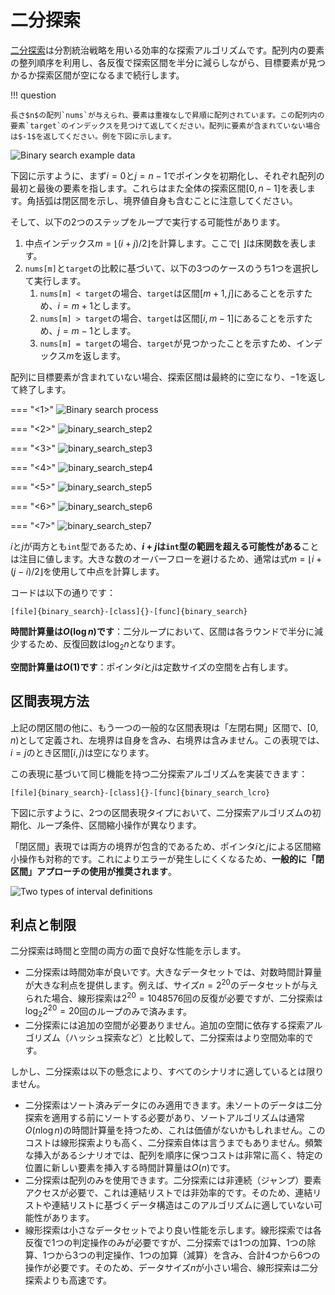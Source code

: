 # 二分探索

<u>二分探索</u>は分割統治戦略を用いる効率的な探索アルゴリズムです。配列内の要素の整列順序を利用し、各反復で探索区間を半分に減らしながら、目標要素が見つかるか探索区間が空になるまで続行します。

!!! question

    長さ$n$の配列`nums`が与えられ、要素は重複なしで昇順に配列されています。この配列内の要素`target`のインデックスを見つけて返してください。配列に要素が含まれていない場合は$-1$を返してください。例を下図に示します。

![Binary search example data](binary_search.assets/binary_search_example.png)

下図に示すように、まず$i = 0$と$j = n - 1$でポインタを初期化し、それぞれ配列の最初と最後の要素を指します。これらはまた全体の探索区間$[0, n - 1]$を表します。角括弧は閉区間を示し、境界値自身も含むことに注意してください。

そして、以下の2つのステップをループで実行する可能性があります。

1. 中点インデックス$m = \lfloor {(i + j) / 2} \rfloor$を計算します。ここで$\lfloor \: \rfloor$は床関数を表します。
2. `nums[m]`と`target`の比較に基づいて、以下の3つのケースのうち1つを選択して実行します。
    1. `nums[m] < target`の場合、`target`は区間$[m + 1, j]$にあることを示すため、$i = m + 1$とします。
    2. `nums[m] > target`の場合、`target`は区間$[i, m - 1]$にあることを示すため、$j = m - 1$とします。
    3. `nums[m] = target`の場合、`target`が見つかったことを示すため、インデックス$m$を返します。

配列に目標要素が含まれていない場合、探索区間は最終的に空になり、$-1$を返して終了します。

=== "<1>"
    ![Binary search process](binary_search.assets/binary_search_step1.png)

=== "<2>"
    ![binary_search_step2](binary_search.assets/binary_search_step2.png)

=== "<3>"
    ![binary_search_step3](binary_search.assets/binary_search_step3.png)

=== "<4>"
    ![binary_search_step4](binary_search.assets/binary_search_step4.png)

=== "<5>"
    ![binary_search_step5](binary_search.assets/binary_search_step5.png)

=== "<6>"
    ![binary_search_step6](binary_search.assets/binary_search_step6.png)

=== "<7>"
    ![binary_search_step7](binary_search.assets/binary_search_step7.png)

$i$と$j$が両方とも`int`型であるため、**$i + j$は`int`型の範囲を超える可能性がある**ことは注目に値します。大きな数のオーバーフローを避けるため、通常は式$m = \lfloor {i + (j - i) / 2} \rfloor$を使用して中点を計算します。

コードは以下の通りです：

```src
[file]{binary_search}-[class]{}-[func]{binary_search}
```

**時間計算量は$O(\log n)$です**：二分ループにおいて、区間は各ラウンドで半分に減少するため、反復回数は$\log_2 n$となります。

**空間計算量は$O(1)$です**：ポインタ$i$と$j$は定数サイズの空間を占有します。

## 区間表現方法

上記の閉区間の他に、もう一つの一般的な区間表現は「左閉右開」区間で、$[0, n)$として定義され、左境界は自身を含み、右境界は含みません。この表現では、$i = j$のとき区間$[i, j)$は空になります。

この表現に基づいて同じ機能を持つ二分探索アルゴリズムを実装できます：

```src
[file]{binary_search}-[class]{}-[func]{binary_search_lcro}
```

下図に示すように、2つの区間表現タイプにおいて、二分探索アルゴリズムの初期化、ループ条件、区間縮小操作が異なります。

「閉区間」表現では両方の境界が包含的であるため、ポインタ$i$と$j$による区間縮小操作も対称的です。これによりエラーが発生しにくくなるため、**一般的に「閉区間」アプローチの使用が推奨されます**。

![Two types of interval definitions](binary_search.assets/binary_search_ranges.png)

## 利点と制限

二分探索は時間と空間の両方の面で良好な性能を示します。

- 二分探索は時間効率が良いです。大きなデータセットでは、対数時間計算量が大きな利点を提供します。例えば、サイズ$n = 2^{20}$のデータセットが与えられた場合、線形探索は$2^{20} = 1048576$回の反復が必要ですが、二分探索は$\log_2 2^{20} = 20$回のループのみで済みます。
- 二分探索には追加の空間が必要ありません。追加の空間に依存する探索アルゴリズム（ハッシュ探索など）と比較して、二分探索はより空間効率的です。

しかし、二分探索は以下の懸念により、すべてのシナリオに適しているとは限りません。

- 二分探索はソート済みデータにのみ適用できます。未ソートのデータは二分探索を適用する前にソートする必要があり、ソートアルゴリズムは通常$O(n \log n)$の時間計算量を持つため、これは価値がないかもしれません。このコストは線形探索よりも高く、二分探索自体は言うまでもありません。頻繁な挿入があるシナリオでは、配列を順序に保つコストは非常に高く、特定の位置に新しい要素を挿入する時間計算量は$O(n)$です。
- 二分探索は配列のみを使用できます。二分探索には非連続（ジャンプ）要素アクセスが必要で、これは連結リストでは非効率的です。そのため、連結リストや連結リストに基づくデータ構造はこのアルゴリズムに適していない可能性があります。
- 線形探索は小さなデータセットでより良い性能を示します。線形探索では各反復で1つの判定操作のみが必要ですが、二分探索では1つの加算、1つの除算、1つから3つの判定操作、1つの加算（減算）を含み、合計4つから6つの操作が必要です。そのため、データサイズ$n$が小さい場合、線形探索は二分探索よりも高速です。
